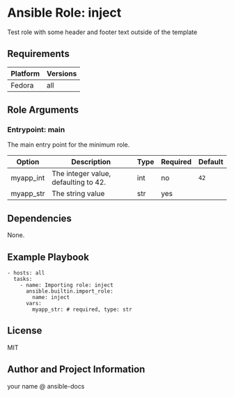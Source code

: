 <!-- BEGIN_ANSIBLE_DOCS -->
# Ansible Role: inject

Test role with some header and footer text outside of the template

## Requirements

| Platform | Versions |
| -------- | -------- |
| Fedora | all |

## Role Arguments

### Entrypoint: main

The main entry point for the minimum role.

|Option|Description|Type|Required|Default|
|---|---|---|---|---|
| myapp_int | The integer value, defaulting to 42. | int | no | `42` |
| myapp_str | The string value | str | yes |  |

## Dependencies

None.

## Example Playbook

```
- hosts: all
  tasks:
    - name: Importing role: inject
      ansible.builtin.import_role:
        name: inject
      vars:
        myapp_str: # required, type: str
```

## License

MIT

## Author and Project Information

your name @ ansible-docs

<!-- END_ANSIBLE_DOCS -->
